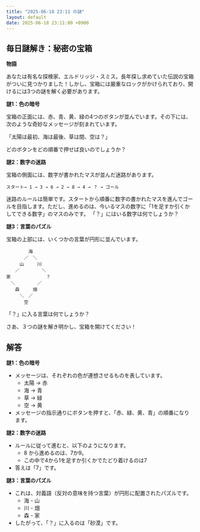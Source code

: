 ```yaml
---
title: "2025-06-18 23:11 の謎"
layout: default
date: 2025-06-18 23:11:00 +0900
---
```

## 毎日謎解き：秘密の宝箱

**物語**

あなたは有名な探検家、エルドリッジ・スミス。長年探し求めていた伝説の宝箱がついに見つかりました！しかし、宝箱には厳重なロックがかけられており、開けるには3つの謎を解く必要があります。

**謎1：色の暗号**

宝箱の正面には、赤、青、黄、緑の4つのボタンが並んでいます。その下には、次のような奇妙なメッセージが刻まれています。

「太陽は最初、海は最後、草は間、空は？」

どのボタンをどの順番で押せば良いのでしょうか？

**謎2：数字の迷路**

宝箱の側面には、数字が書かれたマスが並んだ迷路があります。

```
スタート→ 1 → 3 → 6 → 2 → 8 → 4 → ？ → ゴール
```

迷路のルールは簡単です。スタートから順番に数字の書かれたマスを進んでゴールを目指します。ただし、進めるのは、今いるマスの数字に「1を足すか引くかしてできる数字」のマスのみです。
「？」にはいる数字は何でしょうか？

**謎3：言葉のパズル**

宝箱の上部には、いくつかの言葉が円形に並んでいます。

```
　　　　　海
　　　　／　＼
　　　山　　　川
　　／　　　　　＼
家　　　　　　　　？
　＼　　　　　／
　　森　　　畑
　　　＼　／
　　　　空
```

「？」に入る言葉は何でしょうか？

さあ、３つの謎を解き明かし、宝箱を開けてください！

## 解答

**謎1：色の暗号**

*   メッセージは、それぞれの色が連想させるものを表しています。
    *   太陽 → 赤
    *   海 → 青
    *   草 → 緑
    *   空 → 黄
*   メッセージの指示通りにボタンを押すと、「赤、緑、黄、青」の順番になります。

**謎2：数字の迷路**

*   ルールに従って進むと、以下のようになります。
    *   8 から進めるのは、7か9。
    *   この中で4から1を足すか引くかでたどり着けるのは7
*   答えは「7」です。

**謎3：言葉のパズル**

*   これは、対義語（反対の意味を持つ言葉）が円形に配置されたパズルです。
    *   海 - 山
    *   川 - 畑
    *   森 - 家
*   したがって、「？」に入るのは「砂漠」です。
